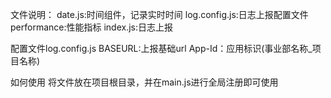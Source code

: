 文件说明：
date.js:时间组件，记录实时时间
log.config.js:日志上报配置文件
performance:性能指标
index.js:日志上报


配置文件log.config.js
BASEURL:上报基础url
App-Id：应用标识(事业部名称_项目名称)

如何使用
将文件放在项目根目录，并在main.js进行全局注册即可使用
